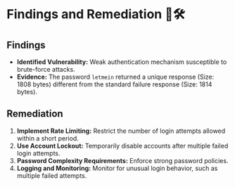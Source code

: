 
# Findings and Remediation 🧐🛠️

## Findings
- **Identified Vulnerability:** Weak authentication mechanism susceptible to brute-force attacks.
- **Evidence:** The password `letmein` returned a unique response (Size: 1808 bytes) different from the standard failure response (Size: 1814 bytes).

## Remediation
1. **Implement Rate Limiting:** Restrict the number of login attempts allowed within a short period.
2. **Use Account Lockout:** Temporarily disable accounts after multiple failed login attempts.
3. **Password Complexity Requirements:** Enforce strong password policies.
4. **Logging and Monitoring:** Monitor for unusual login behavior, such as multiple failed attempts.

